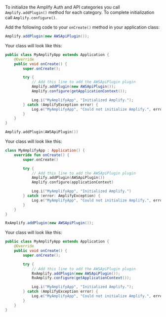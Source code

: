 To initialize the Amplify Auth and API categories you call `Amplify.addPlugin()` method for each category. To complete initialization call `Amplify.configure()`.

Add the following code to your `onCreate()` method in your application class:

<amplify-block-switcher> <amplify-block name="Java">

```java
Amplify.addPlugin(new AWSApiPlugin());
```

Your class will look like this:

```java
public class MyAmplifyApp extends Application {
    @Override
    public void onCreate() {
        super.onCreate();

        try {
            // Add this line to add the AWSApiPlugin plugin
            Amplify.addPlugin(new AWSApiPlugin());
            Amplify.configure(getApplicationContext());

            Log.i("MyAmplifyApp", "Initialized Amplify.");
        } catch (AmplifyException error) {
            Log.e("MyAmplifyApp", "Could not initialize Amplify.", error);
        }
    }
}
```

</amplify-block> <amplify-block name="Kotlin">

```kotlin
Amplify.addPlugin(AWSApiPlugin())
```

Your class will look like this:

```kotlin
class MyAmplifyApp : Application() {
    override fun onCreate() {
        super.onCreate()

        try {
            // Add this line to add the AWSApiPlugin plugin
            Amplify.addPlugin(AWSApiPlugin())
            Amplify.configure(applicationContext)

            Log.i("MyAmplifyApp", "Initialized Amplify.")
        } catch (error: AmplifyException) {
            Log.e("MyAmplifyApp", "Could not initialize Amplify.", error)
        }
    }
}
```

</amplify-block> <amplify-block name="RxJava">

```java
RxAmplify.addPlugin(new AWSApiPlugin());
```

Your class will look like this:

```java
public class MyAmplifyApp extends Application {
    @Override
    public void onCreate() {
        super.onCreate();

        try {
            // Add this line to add the AWSApiPlugin plugin
            RxAmplify.addPlugin(new AWSApiPlugin());
            RxAmplify.configure(getApplicationContext());

            Log.i("MyAmplifyApp", "Initialized Amplify.");
        } catch (AmplifyException error) {
            Log.e("MyAmplifyApp", "Could not initialize Amplify.", error);
        }
    }
}
```

</amplify-block> </amplify-block-switcher>
